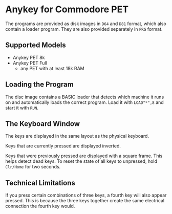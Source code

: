 # Anykey for Commodore PET

The programs are provided as disk images in `D64` and `D81` format, which also contain a loader program. They are also provided separately in `PRG` format.

## Supported Models

- Anykey PET 8k
- Anykey PET Full
  - any PET with at least 18k RAM

## Loading the Program

The disc image contains a BASIC loader that detects which machine it runs on and automatically loads the correct program. Load it with `LOAD"*",8` and start it with `RUN`.


## The Keyboard Window

The keys are displayed in the same layout as the physical keyboard.

Keys that are currently pressed are displayed inverted.

Keys that were previously pressed are displayed with a square frame. This helps detect dead keys. To reset the state of all keys to unpressed, hold `Clr/Home` for two seconds.


## Technical Limitations

If you press certain combinations of three keys, a fourth key will also appear pressed. This is because the three keys together create the same electrical connection the fourth key would.
